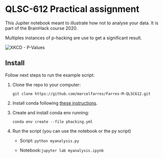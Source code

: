 # QLSC-612 Practical assignment

This Jupiter notebook meant to illustrate how not to analyse your data. It is part of the BrainHack course 2020.

Multiples instances of p-hacking are use to get a significant result.

![XKCD - P-Values](https://imgs.xkcd.com/comics/p_values.png)

## Install

Follow next steps to run the example script:

1. Clone the repo to your computer:

    `git clone https://github.com/marcelfarres/Farres-M-QLSC612.git`

2. Install conda following [these instructions](https://docs.conda.io/projects/conda/en/latest/user-guide/install/).

3. Create and install conda env running:

    `conda env create --file phacking.yml`

4. Run the script (you can use the notebook or the py script)

    - Script: `python myanalysis.py`

    - Notebook:`jupyter lab myanalysis.ipynb`
